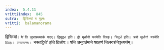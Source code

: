 ```yaml
---
index:  5.4.11
vrittiindex:  845
sutra:  द्वित्रिभ्यां ष मूध्र्नः
vritti:  balamanorama 
---
```


द्वित्रिभ्यां। `षे'ति लुप्तप्रथमाकं पदम्। द्विमूद्र्ध इति। द्वौ मूर्धानौ यस्येति विग्रहः। त्रिमूर्ध इति। त्रयो मूर्धानो यस्येति विग्रहः। समासान्तः। `नस्तद्धिते' इति टिलोपः। षचि अनुवर्तमाने षग्रहणं चित्स्वरनिवृत्त्यर्थम्। 

